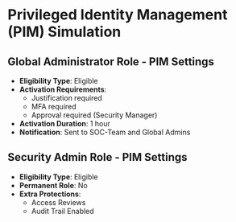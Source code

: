 # Privileged Identity Management (PIM) Simulation

## Global Administrator Role - PIM Settings

- **Eligibility Type**: Eligible
- **Activation Requirements**:
  - Justification required
  - MFA required
  - Approval required (Security Manager)
- **Activation Duration**: 1 hour
- **Notification**: Sent to SOC-Team and Global Admins

## Security Admin Role - PIM Settings

- **Eligibility Type**: Eligible
- **Permanent Role**: No
- **Extra Protections**:
  - Access Reviews
  - Audit Trail Enabled
